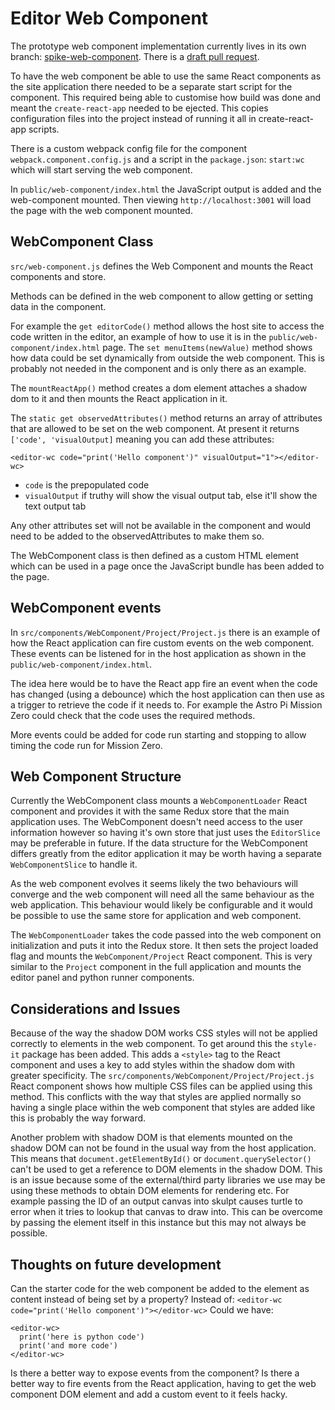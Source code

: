 # Editor Web Component

The prototype web component implementation currently lives in its own branch: [spike-web-component](https://github.com/RaspberryPiFoundation/editor-ui/tree/spike-web-component).
There is a [draft pull request](https://github.com/RaspberryPiFoundation/editor-ui/pull/96).

To have the web component be able to use the same React components as the site application there needed to be a separate start script for the component. This required being able to customise how build was done and meant the `create-react-app` needed to be ejected. This copies configuration files into the project instead of running it all in create-react-app scripts.

There is a custom webpack config file for the component `webpack.component.config.js` and a script in the `package.json`: `start:wc` which will start serving the web component.

In `public/web-component/index.html` the JavaScript output is added and the web-component mounted. Then viewing `http://localhost:3001` will load the page with the web component mounted.

## WebComponent Class

`src/web-component.js` defines the Web Component and mounts the React components and store.

Methods can be defined in the web component to allow getting or setting data in the component.

For example the `get editorCode()` method allows the host site to access the code written in the editor, an example of how to use it is in the `public/web-component/index.html` page.
The `set menuItems(newValue)` method shows how data could be set dynamically from outside the web component. This is probably not needed in the component and is only there as an example.

The `mountReactApp()` method creates a dom element attaches a shadow dom to it and then mounts the React application in it.

The `static get observedAttributes()` method returns an array of attributes that are allowed to be set on the web component. At present it returns `['code', 'visualOutput]` meaning you can add these attributes:

`<editor-wc code="print('Hello component')" visualOutput="1"></editor-wc>`

* `code` is the prepopulated code
* `visualOutput` if truthy will show the visual output tab, else it'll show the text output tab

Any other attributes set will not be available in the component and would need to be added to the observedAttributes to make them so.

The WebComponent class is then defined as a custom HTML element which can be used in a page once the JavaScript bundle has been added to the page.

## WebComponent events

In `src/components/WebComponent/Project/Project.js` there is an example of how the React application can fire custom events on the web component.
These events can be listened for in the host application as shown in the `public/web-component/index.html`.

The idea here would be to have the React app fire an event when the code has changed (using a debounce) which the host application can then use as a trigger to retrieve the code if it needs to.
For example the Astro Pi Mission Zero could check that the code uses the required methods.

More events could be added for code run starting and stopping to allow timing the code run for Mission Zero.

## Web Component Structure

Currently the WebComponent class mounts a `WebComponentLoader` React component and provides it with the same Redux store that the main application uses.
The WebComponent doesn't need access to the user information however so having it's own store that just uses the `EditorSlice` may be preferable in future.
If the data structure for the WebComponent differs greatly from the editor application it may be worth having a separate `WebComponentSlice` to handle it.

As the web component evolves it seems likely the two behaviours will converge and the web component will need all the same behaviour as the web application.
This behaviour would likely be configurable and it would be possible to use the same store for application and web component.

The `WebComponentLoader` takes the code passed into the web component on initialization and puts it into the Redux store. It then sets the project loaded flag and mounts the `WebComponent/Project` React component. This is very similar to the `Project` component in the full application and mounts the editor panel and python runner components.

## Considerations and Issues

Because of the way the shadow DOM works CSS styles will not be applied correctly to elements in the web component.
To get around this the `style-it` package has been added. This adds a `<style>` tag to the React component and uses a key to add styles within the shadow dom with greater specificity.
The `src/components/WebComponent/Project/Project.js` React component shows how multiple CSS files can be applied using this method.
This conflicts with the way that styles are applied normally so having a single place within the web component that styles are added like this is probably the way forward.

Another problem with shadow DOM is that elements mounted on the shadow DOM can not be found in the usual way from the host application.
This means that `document.getElementById()` or `document.querySelector()` can't be used to get a reference to DOM elements in the shadow DOM.
This is an issue because some of the external/third party libraries we use may be using these methods to obtain DOM elements for rendering etc.
For example passing the ID of an output canvas into skulpt causes turtle to error when it tries to lookup that canvas to draw into.
This can be overcome by passing the element itself in this instance but this may not always be possible.

## Thoughts on future development

Can the starter code for the web component be added to the element as content instead of being set by a property?
Instead of: `<editor-wc code="print('Hello component')"></editor-wc>`
Could we have:

```
<editor-wc>
  print('here is python code')
  print('and more code')
</editor-wc>
```

Is there a better way to expose events from the component?
Is there a better way to fire events from the React application, having to get the web component DOM element and add a custom event to it feels hacky.
